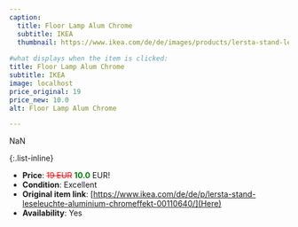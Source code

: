 ```yaml
---
caption:
  title: Floor Lamp Alum Chrome
  subtitle: IKEA
  thumbnail: https://www.ikea.com/de/de/images/products/lersta-stand-leseleuchte-aluminium-chromeffekt__0606034_pe681992_s5.jpg
  
#what displays when the item is clicked:
title: Floor Lamp Alum Chrome
subtitle: IKEA
image: localhost
price_original: 19
price_new: 10.0
alt: Floor Lamp Alum Chrome

---
```

NaN

{:.list-inline} 
- **Price**: <span style="color:red"><del>19 EUR</del></span> <span style="color:green">**10.0**</span> EUR!
- **Condition**: Excellent
- **Original item link**: [https://www.ikea.com/de/de/p/lersta-stand-leseleuchte-aluminium-chromeffekt-00110640/](Here)
- **Availability**: Yes
